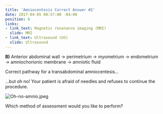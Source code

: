 ```yaml
---
title: 'Amniocentesis Correct Answer #2'
date: 2017-04-05 00:57:00 -04:00
position: 6
links:
- link_text: Magnetic resonance imaging (MRI)
  slide: MRI
- link_text: Ultrasound (US)
  slide: Ultrasound
---
```


**B)** Anterior abdominal wall → perimetrium → myometrium → endometrium → amniochorionic membrane → amniotic fluid

Correct pathway for a transabdominal amniocentesis…

…but oh no! Your patient is afraid of needles and refuses to continue the procedure.

![Oh-no-amnio.jpeg](/uploads/Oh-no-amnio.jpeg)

Which method of assessment would you like to perform?